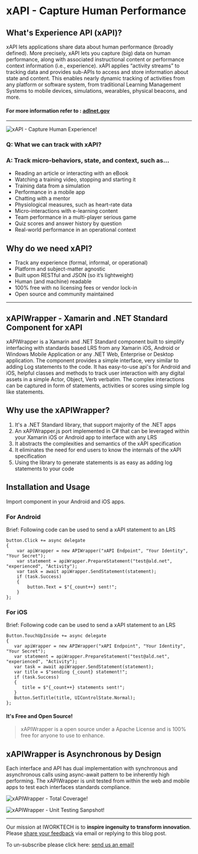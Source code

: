 <left>

# xAPI - Capture Human Performance

</left>

## What's Experience API (xAPI)?

<row>
xAPI lets applications share data about human performance
(broadly defined). More precisely, xAPI lets you capture (big) data
on human performance, along with associated instructional content
or performance context information (i.e., experience). xAPI
applies “activity streams” to tracking data and provides sub-APIs
to access and store information about state and content. This
enables nearly dynamic tracking of activities from any platform
or software system, from traditional Learning Management Systems
to mobile devices, simulations, wearables, physical beacons,
and more. 

#### For more information refer to : [adlnet.gov](https://www.adlnet.gov/xapi)

*****
<row>

![xAPI - Capture Human Experience!](http://48gz441kpuih163ara2ciqn6.wpengine.netdna-cdn.com/wp-content/uploads/2012/05/tin-can-api.jpg "xAPI!")

</row>
<column>

### Q: What we can track with xAPI?
### A: Track micro-behaviors, state, and context, such as…
- Reading an article or interacting with an eBook
- Watching a training video, stopping and starting it
- Training data from a simulation
- Performance in a mobile app
- Chatting with a mentor
- Physiological measures, such as heart-rate data
- Micro-interactions with e-learning content
- Team performance in a multi-player serious game
- Quiz scores and answer history by question
- Real-world performance in an operational context

</column>
</row>

<row>
<column>

## Why do we need xAPI?
- Track any experience (formal, informal, or operational)
- Platform and subject-matter agnostic
- Built upon RESTful and JSON (so it’s lightweight)
- Human (and machine) readable
- 100% free with no licensing fees or vendor lock-in
- Open source and community maintained

</column>

</row>

***

## xAPIWrapper - Xamarin and .NET Standard Component for xAPI

<row>

xAPIWrapper is a Xamarin and .NET Standard component built to simplify interfacing with standards based LRS from any Xamarin iOS, Android or Windows Mobile Application or any .NET Web, Enterprise or Desktop application. The component provides a simple interface, very similar to adding Log statements to the code. It has easy-to-use api's for Android and iOS, helpful classes and methods to track user interaction with any digital assets in a simple Actor, Object, Verb verbatim. The complex interactions can be captured in form of statements, activities or scores using simple log like statements.

## Why use the xAPIWrapper?
1. It's a .NET Standard library, that support majority of the .NET apps
2. An xAPIWrapper.js port implemented in C# that can be leveraged within your Xamarin iOS or Android app to interface with any LRS
3. It abstracts the complexities and semantics of the xAPI specification
4. It eliminates the need for end users to know the internals of the xAPI specification
5. Using the library to generate statements is as easy as adding log statements to your code

## Installation and Usage
Import component in your Android and iOS apps.

### For Android 
Brief: Following code can be used to send a xAPI statement to an LRS
```
button.Click += async delegate
{
    var apiWrapper = new APIWrapper("xAPI Endpoint", "Your Identity", "Your Secret");
    var statement = apiWrapper.PrepareStatement("test@ald.net", "experienced", "Activity");
    var task = await apiWrapper.SendStatement(statement);
    if (task.Success)
    {
        button.Text = $"{_count++} sent!";
    }
};
```

### For iOS 
Brief: Following code can be used to send a xAPI statement to an LRS
```
Button.TouchUpInside += async delegate
{
   var apiWrapper = new APIWrapper("xAPI Endpoint", "Your Identity", "Your Secret");
   var statement = apiWrapper.PrepareStatement("test@ald.net", "experienced", "Activity");
   var task = await apiWrapper.SendStatement(statement);
   var title = $"sending {_count} statement!";
   if (task.Success)
   {
      title = $"{_count++} statements sent!";
   }
   Button.SetTitle(title, UIControlState.Normal);
};
```

#### It's Free and Open Source!

> xAPIWrapper is a open source under a Apache License and is 100% free for anyone to use to enhance. 

## xAPIWrapper is Asynchronous by Design 

 Each interface and API has dual implementation with synchronous and asynchronous calls using async-await pattern to be inherently high performing. The xAPIWrapper is unit tested from within the web and mobile apps to test each interfaces standards compliance. 

![xAPIWrapper - Total Coverage!](https://github.com/iWorkTech/xapi-wrapper-xamarin/blob/master/component/src/Images/UnitTest1.png "xAPIWrapper - Unit Testing - 1") 

![xAPIWrapper - Unit Testing Sanpshot!](https://github.com/iWorkTech/xapi-wrapper-xamarin/component/src/Images/UnitTest2.png "xAPIWrapper - Unit Testing - 2") 

***

<left>

Our mission at IWORKTECH is to __inspire ingenuity to transform innovation__. Please [share your feedback][1] via email or replying to this blog post. 

To un-subscribe please click here: [send us an email!][1]

[1]: mailto:info@iworktech.com
</left>
